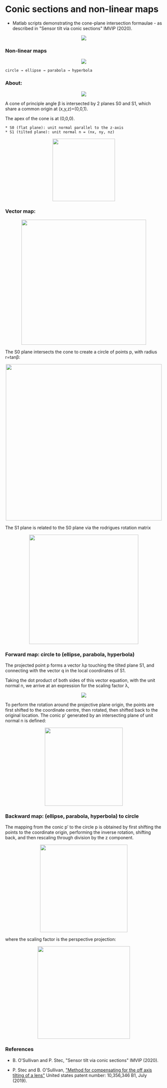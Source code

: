 # Conic sections and non-linear maps

* Matlab scripts demonstrating the cone-plane intersection formaulae - as described in "Sensor tilt via conic sections" IMVIP (2020).

<center>
<img src="https://github.com/mo-geometry/conic_sections/blob/master/conic_sections.gif" width="linewidth"/>
</center>

### Non-linear maps

<center>
<img src="https://user-images.githubusercontent.com/62537514/90269903-49cb5100-de51-11ea-89df-3186035a3bfc.png" width="linewidth"/>
</center>

```
circle → ellipse → parabola → hyperbola
```

### About:

<center>
<img src="https://user-images.githubusercontent.com/62537514/90258836-023cc900-de41-11ea-8f7b-cdecd6440604.png" width="linewidth"/>
</center>

A cone of principle angle β is intersected by 2 planes S0 and S1, which share a common origin at (x,y,z)=(0,0,1). 

The apex of the cone is at (0,0,0). 

```
* S0 (flat plane): unit normal parallel to the z-axis
* S1 (tilted plane): unit normal n = (nx, ny, nz)
```

<center>
<img src="https://user-images.githubusercontent.com/62537514/90262577-61e9a300-de46-11ea-9475-925b545b7114.png" width="200"/>
</center>

### Vector map:

<center>
<img src="https://user-images.githubusercontent.com/62537514/90265054-ed186800-de49-11ea-87d7-57760eb35109.png" width="400"/>
</center>

The S0 plane intersects the cone to create a circle of points p, with radius r=tanβ:

<center>
<img src="https://user-images.githubusercontent.com/62537514/90261899-81340080-de45-11ea-9995-f46f64e98822.png" width="500"/>
</center>

The S1 plane is related to the S0 plane via the rodrigues rotation matrix

<center>
<img src="https://user-images.githubusercontent.com/62537514/90264204-a8d89800-de48-11ea-9e5d-2b5c45d15c7f.png" width="350"/>
</center>

### Forward map: circle to (ellipse, parabola, hyperbola)

The projected point p forms a vector λp touching the tilted plane S1, and connecting with the vector q in the local coordinates of S1. 

Taking the dot product of both sides of this vector equation, with the unit normal n, we arrive at an expression for the scaling factor λ,

<center>
<img src="https://user-images.githubusercontent.com/62537514/90264530-23a1b300-de49-11ea-9ebf-5a5a9f768905.png" width="linewidth"/>
</center>

To perform the rotation around the projective plane origin, the points are first shifted to the coordinate centre, then rotated, then shifted back to the original location. The conic p' generated by an intersecting plane of unit normal n is defined:

<center>
<img src="https://user-images.githubusercontent.com/62537514/90264479-11c01000-de49-11ea-86a0-7666f235544b.png" width="250"/>
</center>

### Backward map: (ellipse, parabola, hyperbola) to circle

The mapping from the conic p′ to the circle p is obtained by first shifting the points to the coordinate origin, performing the inverse rotation, shifting back, and then rescaling through division by the z component.

<center>
<img src="https://user-images.githubusercontent.com/62537514/90265348-5dbf8480-de4a-11ea-9911-5c73f5643dbd.png" width="280"/>
</center>

where the scaling factor is the perspective projection:

<center>
<img src="https://user-images.githubusercontent.com/62537514/90265360-6021de80-de4a-11ea-8dbc-502936123830.png" width="296"/>
</center>

### References 

* B. O'Sullivan and P. Stec, "Sensor tilt via conic sections" IMVIP (2020).

* P. Stec and B. O'Sullivan, ["Method for compensating for the off axis tilting of a lens"](https://patents.google.com/patent/US10356346) United states patent number: 10,356,346 B1, July (2019).
